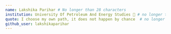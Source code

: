```yaml
---
name: Lakshika Parihar # No longer than 28 characters
institution: University Of Petroleum And Energy Studies 🚩 # no longer than 58 characters
quote: I choose my own path, it does not happen by chance  # no longer than 100 characters, avoid using quotes(") to guarantee the format remains the same.
github_user: lakshikaparihar
---
```

